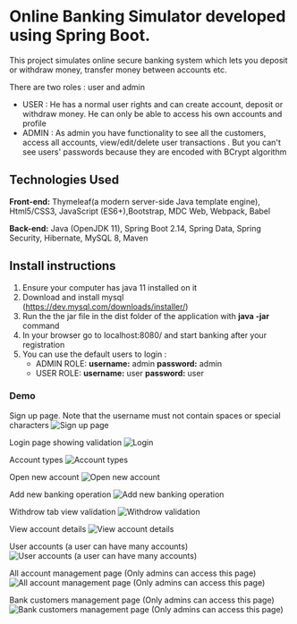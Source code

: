 # Online Banking Simulator developed using Spring Boot.

This project simulates online secure banking system which lets you deposit or withdraw money, transfer money between accounts etc.

There are two roles : user and admin

- USER :
	He has a normal user rights and can create account, deposit or withdraw money.
	He can only be able to access his own accounts and profile
- ADMIN :
	As admin you have functionality to see all the customers, access all accounts, 
	view/edit/delete user transactions . But you can't see users' passwords because they are encoded
	with BCrypt algorithm

## Technologies Used

**Front-end:** Thymeleaf(a modern server-side Java template engine), Html5/CSS3, JavaScript (ES6+),Bootstrap, MDC Web, Webpack, Babel

**Back-end:** Java (OpenJDK 11), Spring Boot 2.14, Spring Data, Spring Security, Hibernate, MySQL 8, Maven

## Install instructions
1. Ensure your computer has java 11 installed on it
2. Download and install mysql (https://dev.mysql.com/downloads/installer/)
3. Run the the jar file in the dist folder of the application with **java -jar** command
4. In your browser go to localhost:8080/ and start banking after your registration
5. You can use the default users to login : 
	- ADMIN ROLE:
		**username:** admin
		**password:** admin
	- USER ROLE:
		**username:** user
		**password:** user

### Demo
Sign up page. Note that the username must not contain spaces or special characters
![Sign up page](https://github.com/leonlogli/KomiBank/blob/masthttps://github.com/leonlogli/KomiBank/blob/master/images/signup.PNG)

Login page showing validation
![Login](https://github.com/leonlogli/KomiBank/blob/masthttps://github.com/leonlogli/KomiBank/blob/master/images/login.PNG)

Account types
![Account types](https://github.com/leonlogli/KomiBank/blob/master/images/accountTypes.PNG)

Open new account
![Open new account](https://github.com/leonlogli/KomiBank/blob/master/images/openNewAccount.PNG)

Add new banking operation
![Add new banking operation](https://github.com/leonlogli/KomiBank/blob/master/images/addNewOperation.PNG)

Withdrow tab view validation
![Withdrow validation](https://github.com/leonlogli/KomiBank/blob/master/images/withdrawError.PNG)

View account details
![View account details](https://github.com/leonlogli/KomiBank/blob/master/images/accountInfos.PNG)

User accounts (a user can have many accounts)
![User accounts (a user can have many accounts)](https://github.com/leonlogli/KomiBank/blob/master/images/usersAccount.PNG)

All account management page (Only admins can access this page)
![All account management page (Only admins can access this page)](https://github.com/leonlogli/KomiBank/blob/master/images/accountsViewAdmin.PNG)

Bank customers management page (Only admins can access this page)
![Bank customers management page (Only admins can access this page)](https://github.com/leonlogli/KomiBank/blob/master/images/customersAdmin.PNG)

